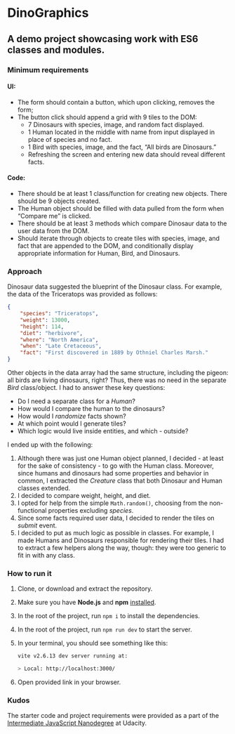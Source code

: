 # DinoGraphics

## A demo project showcasing work with ES6 classes and modules.

### Minimum requirements

#### UI:

- The form should contain a button, which upon clicking, removes the form;
- The button click should append a grid with 9 tiles to the DOM:
    - 7 Dinosaurs with species, image, and random fact displayed.
    - 1 Human located in the middle with name from input displayed in place of species and no fact.
    - 1 Bird with species, image, and the fact, “All birds are Dinosaurs.”
    - Refreshing the screen and entering new data should reveal different facts.

#### Code:

- There should be at least 1 class/function for creating new objects. There should be 9 objects created.
- The Human object should be filled with data pulled from the form when “Compare me” is clicked.
- There should be at least 3 methods which compare Dinosaur data to the user data from the DOM.
- Should iterate through objects to create tiles with species, image, and fact that are appended to the DOM, and conditionally display appropriate information for Human, Bird, and Dinosaurs.

### Approach

Dinosaur data suggested the blueprint of the Dinosaur class. For example, the data of the Triceratops was provided as follows:

```json
{
    "species": "Triceratops",
    "weight": 13000,
    "height": 114,
    "diet": "herbivore",
    "where": "North America",
    "when": "Late Cretaceous",
    "fact": "First discovered in 1889 by Othniel Charles Marsh."
}
```

Other objects in the data array had the same structure, including the pigeon: all birds are living dinosaurs, right?
Thus, there was no need in the separate *Bird* class/object. I had to answer these key questions:

- Do I need a separate class for a *Human*?
- How would I compare the human to the dinosaurs?
- How would I *randomize* facts shown?
- At which point would I generate tiles?
- Which logic would live inside entities, and which - outside?

I ended up with the following:

1. Although there was just one Human object planned, I decided - at least for the sake of consistency - to go with the Human class.
   Moreover, since humans and dinosaurs had some properties and behavior in common, I extracted the *Creature* class that both Dinosaur
   and Human classes extended.
2. I decided to compare weight, height, and diet.
3. I opted for help from the simple `Math.random()`, choosing from the non-functional properties excluding *species*.
4. Since some facts required user data, I decided to render the tiles on *submit* event.
5. I decided to put as much logic as possible in classes. For example, I made Humans and Dinosaurs responsible for rendering their tiles.
   I had to extract a few helpers along the way, though: they were too generic to fit in with any class.

### How to run it

1. Clone, or download and extract the repository.
2. Make sure you have **Node.js** and **npm** [installed](https://docs.npmjs.com/downloading-and-installing-node-js-and-npm).
3. In the root of the project, run `npm i` to install the dependencies.
4. In the root of the project, run `npm run dev` to start the server.
5. In your terminal, you should see something like this:

   ```bash
   vite v2.6.13 dev server running at:

   > Local: http://localhost:3000/
   ```
6. Open provided link in your browser.

### Kudos

The starter code and project requirements were provided as a part of the [Intermediate JavaScript Nanodegree](https://www.udacity.com/course/intermediate-javascript-nanodegree--nd032) at Udacity.